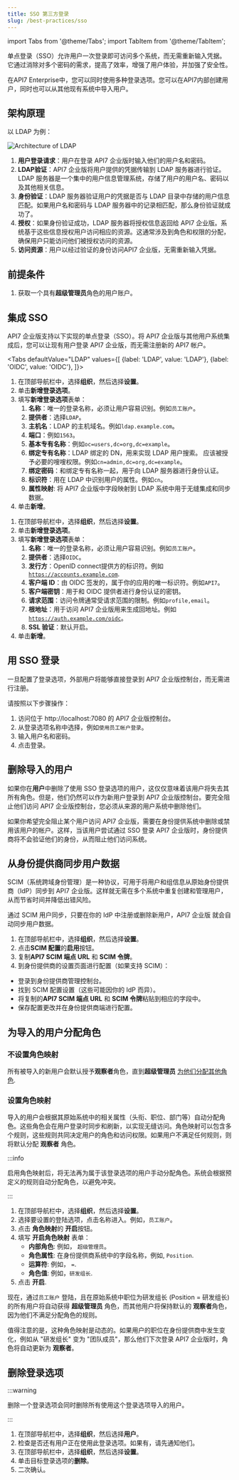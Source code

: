 ```yaml
---
title: SSO 第三方登录
slug: /best-practices/sso
---
```


import Tabs from '@theme/Tabs';
import TabItem from '@theme/TabItem';

单点登录（SSO）允许用户一次登录即可访问多个系统，而无需重新输入凭据。它通过消除对多个密码的需求，提高了效率，增强了用户体验，并加强了安全性。

在API7 Enterprise中，您可以同时使用多种登录选项。您可以在API7内部创建用户，同时也可以从其他现有系统中导入用户。

## 架构原理

以 LDAP 为例：

![Architecture of LDAP](https://static.apiseven.com/uploads/2024/03/12/B3YpRXbf_LDAP-2.png)

1. **用户登录请求**：用户在登录 API7 企业版时输入他们的用户名和密码。
2. **LDAP验证**：API7 企业版将用户提供的凭据传输到 LDAP 服务器进行验证。LDAP 服务器是一个集中的用户信息管理系统，存储了用户的用户名、密码以及其他相关信息。
3. **身份验证**：LDAP 服务器验证用户的凭据是否与 LDAP 目录中存储的用户信息匹配。如果用户名和密码与 LDAP 服务器中的记录相匹配，那么身份验证就成功了。
4. **授权**：如果身份验证成功，LDAP 服务器将授权信息返回给 API7 企业版。系统基于这些信息授权用户访问相应的资源。这通常涉及到角色和权限的分配，确保用户只能访问他们被授权访问的资源。
5. **访问资源**：用户以经过验证的身份访问API7 企业版，无需重新输入凭据。

## 前提条件

1. 获取一个具有**超级管理员**角色的用户账户。

## 集成 SSO

API7 企业版支持以下实现的单点登录（SSO）。将 API7 企业版与其他用户系统集成后，您可以让现有用户登录 API7 企业版，而无需注册新的 API7 帐户。

<Tabs
  defaultValue="LDAP"
  values={[
    {label: 'LDAP', value: 'LDAP'},
    {label: 'OIDC', value: 'OIDC'},
  ]}>
  <TabItem value="LDAP">
      <ol>
      <li> 在顶部导航栏中，选择<strong>组织</strong>，然后选择<strong>设置</strong>。</li>
      <li> 单击<strong>新增登录选项</strong>。</li>
      <li> 填写<strong>新增登录选项</strong>表单：
        <ol>
          <li><strong>名称</strong>：唯一的登录名称，必须让用户容易识别。例如<code>员工账户</code>。</li>
          <li><strong>提供者</strong>：选择<code>LDAP</code>。</li>
          <li><strong>主机名</strong>：LDAP 的主机域名。例如<code>ldap.example.com</code>。</li>
          <li><strong>端口</strong>：例如<code>1563</code>。</li>
          <li><strong>基本专有名称</strong>：例如<code>oc=users,dc=org,dc=example</code>。</li>
          <li><strong>绑定专有名称</strong>：LDAP 绑定的 DN，用来实现 LDAP 用户搜索。 应该被授予必要的嗖嗖权限。例如<code>cn=admin,dc=org,dc=example</code>。</li>
          <li><strong>绑定密码</strong>：和绑定专有名称一起，用于向 LDAP 服务器进行身份认证。</li>
          <li><strong>标识符</strong>：用在 LDAP 中识别用户的属性。例如<code>cn</code>。</li>
          <li><strong>属性映射</strong>: 将 API7 企业版中字段映射到 LDAP 系统中用于无缝集成和同步数据。</li>
        </ol>
      </li>
      <li> 单击<strong>新增</strong>。</li>
    </ol>
  </TabItem>
  <TabItem value="OIDC">
      <ol>
      <li> 在顶部导航栏中，选择<strong>组织</strong>，然后选择<strong>设置</strong>。</li>
      <li> 单击<strong>新增登录选项</strong>。</li>
      <li> 填写<strong>新增登录选项</strong>表单：
        <ol>
          <li><strong>名称</strong>：唯一的登录名称，必须让用户容易识别。例如<code>员工账户</code>。</li>
          <li><strong>提供者</strong>：选择<code>OIDC</code>。</li>
          <li><strong>发行方</strong>：OpenID connect提供方的标识符。例如<code>https://accounts.example.com</code>.</li>
          <li><strong>客户端 ID</strong>：由 OIDC 签发的，属于你的应用的唯一标识符。例如<code>API7</code>。</li>
          <li><strong>客户端密钥</strong>：用于和 OIDC 提供者进行身份认证的密钥。</li>
          <li><strong>请求范围</strong>：访问令牌通常受请求范围的限制。例如<code>profile,email</code>。</li>
          <li><strong>根地址</strong>：用于访问 API7 企业版用来生成回地址。例如<code>https://auth.example.com/oidc</code>。</li>
          <li><strong>SSL 验证</strong>：默认开启。</li>
        </ol>
      </li>
      <li> 单击<strong>新增</strong>。</li>
    </ol>
  </TabItem>
</Tabs>

## 用 SSO 登录

一旦配置了登录选项，外部用户将能够直接登录到 API7 企业版控制台，而无需进行注册。

请按照以下步骤操作：

1. 访问位于 http://localhost:7080 的 API7 企业版控制台。
2. 从登录选项名称中选择，例如`使用员工帐户登录`。
3. 输入用户名和密码。
4. 点击登录。

## 删除导入的用户

如果你在**用户**中删除了使用 SSO 登录选项的用户，这仅仅意味着该用户将失去其所有角色。但是，他们仍然可以作为新用户登录到 API7 企业版控制台。要完全阻止他们访问 API7 企业版控制台，您必须从来源的用户系统中删除他们。

如果你希望完全阻止某个用户访问 API7 企业版，需要在身份提供系统中删除或禁用该用户的帐户。这样，当该用户尝试通过 SSO 登录 API7 企业版时，身份提供商将不会验证他们的身份，从而阻止他们访问系统。

## 从身份提供商同步用户数据

SCIM（系统跨域身份管理）是一种协议，可用于将用户和组信息从原始身份提供商（IdP）同步到 API7 企业版。这样就无需在多个系统中重复创建和管理用户，从而节省时间并降低出错风险。

通过 SCIM 用户同步，只要在你的 IdP 中注册或删除新用户，API7 企业版 就会自动同步用户数据。

1. 在顶部导航栏中，选择**组织**，然后选择**设置**。
2. 点击**SCIM 配置**的**启用**按钮。
3. 复制**API7 SCIM 端点 URL** 和 **SCIM 令牌**。
4. 到身份提供商的设置页面进行配置（如果支持 SCIM）：
  - 登录到身份提供商管理控制台。
  - 找到 SCIM 配置设置（这些可能因你的 IdP 而异）。
  - 将复制的**API7 SCIM 端点 URL** 和 **SCIM 令牌**粘贴到相应的字段中。
  - 保存配置更改并在身份提供商端进行配置。

## 为导入的用户分配角色

### 不设置角色映射

所有被导入的新用户会默认授予**观察者**角色，直到**超级管理员** [为他们分配其他角色](../getting-started/rbac.md).

### 设置角色映射

导入的用户会根据其原始系统中的相关属性（头衔、职位、部门等）自动分配角色。这些角色会在用户登录时同步和刷新，以实现无缝访问。角色映射可以包含多个规则，这些规则共同决定用户的角色和访问权限。如果用户不满足任何规则，则将默认分配 **观察者** 角色。

:::info

启用角色映射后，将无法再为属于该登录选项的用户手动分配角色。系统会根据预定义的规则自动分配角色，以避免冲突。

:::

1. 在顶部导航栏中，选择**组织**，然后选择**设置**。
2. 选择要设置的登陆选项，点击名称进入。例如，`员工账户`。
3. 点击 **角色映射**的 **开启**按钮。
4. 填写 **开启角色映射** 表单：
    - **内部角色**: 例如， `超级管理员`。
    - **角色属性**: 在身份提供商系统中的字段名称，例如, `Position`.
    - **运算符**: 例如， `=`.
    - **角色值**: 例如，`研发组长`.
5. 点击 **开启**.

现在，通过`员工账户` 登陆，且在原始系统中职位为研发组长 (Position = 研发组长) 的所有用户将自动获得 **超级管理员** 角色，而其他用户将保持默认的 **观察者**角色，因为他们不满足分配角色的规则。

值得注意的是，这种角色映射是动态的。如果用户的职位在身份提供商中发生变化，例如从 "研发组长" 变为 "团队成员"，那么他们下次登录 API7 企业版时，角色将自动更新为  **观察者**。

## 删除登录选项

:::warning

删除一个登录选项会同时删除所有使用这个登录选项导入的用户。

:::

1. 在顶部导航栏中，选择**组织**，然后选择**用户**。
2. 检查是否还有用户正在使用此登录选项。如果有，请先通知他们。
3. 在顶部导航栏中，选择**组织**，然后选择**设置**。
4. 单击目标登录选项的**删除**。
5. 二次确认。

